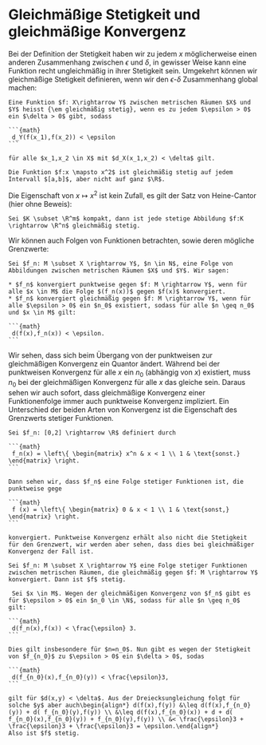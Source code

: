 # Gleichmäßige Stetigkeit und gleichmäßige Konvergenz

Bei der Definition der Stetigkeit haben wir zu jedem $x$ möglicherweise einen anderen Zusammenhang zwischen $\epsilon$ und $\delta$, in gewisser Weise kann eine Funktion recht ungleichmäßig in ihrer Stetigkeit sein. Umgekehrt können wir gleichmäßige Stetigkeit definieren, wenn wir den $\epsilon$-$\delta$ Zusammenhang global machen:

````{prf:definition}
Eine Funktion $f: X\rightarrow Y$ zwischen metrischen Räumen $X$ und $Y$ heisst {\em gleichmäßig stetig}, wenn es zu jedem $\epsilon > 0$ ein $\delta > 0$ gibt, sodass

```{math}
 d_Y(f(x_1),f(x_2)) < \epsilon
```

für alle $x_1,x_2 \in X$ mit $d_X(x_1,x_2) < \delta$ gilt.
````

````{prf:example}
Die Funktion $f:x \mapsto x^2$ ist gleichmäßig stetig auf jedem Intervall $[a,b]$, aber nicht auf ganz $\R$.
````

Die Eigenschaft von $x \mapsto x^2$ ist kein Zufall, es gilt der Satz von Heine-Cantor (hier ohne Beweis):

````{prf:theorem}
Sei $K \subset \R^m$ kompakt, dann ist jede stetige Abbildung $f:K \rightarrow \R^n$ gleichmäßig stetig.
````

Wir können auch Folgen von Funktionen betrachten, sowie deren mögliche Grenzwerte:

````{prf:definition}
Sei $f_n: M \subset X \rightarrow Y$, $n \in N$, eine Folge von Abbildungen zwischen metrischen Räumen $X$ und $Y$. Wir sagen:

* $f_n$ konvergiert punktweise gegen $f: M \rightarrow Y$, wenn für alle $x \in M$ die Folge $(f_n(x))$ gegen $f(x)$ konvergiert.
* $f_n$ konvergiert gleichmäßig gegen $f: M \rightarrow Y$, wenn für alle $\epsilon > 0$ ein $n_0$ existiert, sodass für alle $n \geq n_0$ und $x \in M$ gilt:

```{math}
 d(f(x),f_n(x)) < \epsilon.
```

````

Wir sehen, dass sich beim Übergang von der punktweisen zur gleichmäßigen Konvergenz ein Quantor ändert. Während bei der punktweisen Konvergenz für alle $x$ ein $n_0$ (abhängig von $x$) existiert, muss $n_0$ bei der gleichmäßigen Konvergenz für alle $x$ das gleiche sein. Daraus sehen wir auch sofort, dass gleichmäßige Konvergenz einer Funktionenfolge immer auch punktweise Konvergenz impliziert.
Ein Unterschied der beiden Arten von Konvergenz ist die Eigenschaft des Grenzwerts stetiger Funktionen.

````{prf:example}
Sei $f_n: [0,2] \rightarrow \R$ definiert durch

```{math}
 f_n(x) = \left\{ \begin{matrix} x^n & x < 1 \\ 1 & \text{sonst.} \end{matrix} \right.
```

Dann sehen wir, dass $f_n$ eine Folge stetiger Funktionen ist, die punktweise gege

```{math}
 f (x) = \left\{ \begin{matrix} 0 & x < 1 \\ 1 & \text{sonst,} \end{matrix} \right.
```

konvergiert. Punktweise Konvergenz erhält also nicht die Stetigkeit für den Grenzwert, wir werden aber sehen, dass dies bei gleichmäßiger Konvergenz der Fall ist.
````

````{prf:theorem}
Sei $f_n: M \subset X \rightarrow Y$ eine Folge stetiger Funktionen zwischen metrischen Räumen, die gleichmäßig gegen $f: M \rightarrow Y$ konvergiert. Dann ist $f$ stetig.
````

````{prf:proof}
 Sei $x \in M$. Wegen der gleichmäßigen Konvergenz von $f_n$ gibt es für $\epsilon > 0$ ein $n_0 \in \N$, sodass für alle $n \geq n_0$ gilt:

```{math}
 d(f_n(x),f(x)) < \frac{\epsilon} 3.
```

Dies gilt insbesondere für $n=n_0$. Nun gibt es wegen der Stetigkeit von $f_{n_0}$ zu $\epsilon > 0$ ein $\delta > 0$, sodas

```{math}
 d(f_{n_0}(x),f_{n_0}(y)) < \frac{\epsilon}3,
```

gilt für $d(x,y) < \delta$. Aus der Dreiecksungleichung folgt für solche $y$ aber auch\begin{align*} d(f(x),f(y)) &\leq d(f(x),f_{n_0}(y)) + d( f_{n_0}(y),f(y)) \\ &\leq d(f(x),f_{n_0}(x)) + d + d( f_{n_0}(x),f_{n_0}(y)) + f_{n_0}(y),f(y)) \\ &< \frac{\epsilon}3 + \frac{\epsilon}3 + \frac{\epsilon}3 = \epsilon.\end{align*}
Also ist $f$ stetig.
````
